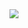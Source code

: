 <img src="https://capsule-render.vercel.app/api?type=waving&color=auto&height=300&section=header&text=TOY%20PROJECT&fontSize=90&animation=fadeIn&fontAlignY=38"/>
